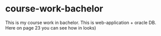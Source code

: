 # course-work-bachelor
This is my course work in bachelor. This is web-application + oracle DB. Here on page 23 you can see how in looks)
